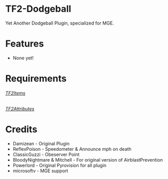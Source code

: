 # TF2-Dodgeball

Yet Another Dodgeball Plugin, specialized for MGE.

# Features

- None yet!

# Requirements

###### [TF2Items](https://forums.alliedmods.net/showthread.php?p=1050170) ######

###### [TF2Attributes](https://forums.alliedmods.net/showthread.php?t=210221) ######

# Credits 

- Damizean - Original Plugin
- ReflexPoison - Speedometer & Announce mph on death
- ClassicGuzzi - Obeserver Point
- BloodyNightmare & Mitchell - For original version of AirblastPrevention
- Powerlord - Original Pyrovision for all plugin
- microsoftv - MGE support
